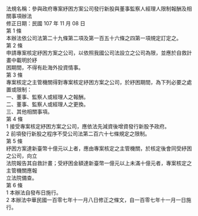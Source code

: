 法規名稱：參與政府專案紓困方案公司發行新股與董事監察人經理人限制報酬及相關事項辦法  
修正日期：民國 107 年 11 月 08 日  
第 1 條  
本辦法依公司法第二十九條第二項及第一百五十六條之四第一項規定訂定之。  
第 2 條  
申請專案核定紓困方案之公司，以依照我國公司法設立之公司為限，並應於自救計畫中載明於紓  
困期間，不得有赴海外投資情事。  
第 3 條  
專案核定之主管機關得對專案核定紓困方案之公司，於紓困期間，為下列必要之處置或限制：  
一、董事、監察人或經理人之報酬。  
二、董事、監察人或經理人之更換。  
三、其他相關事項。  
第 4 條  
1 接受專案核定紓困方案之公司，應依法先減資後增資發行新股予政府。  
2 前項發行新股之程序不受公司法第二百六十七條規定之限制。  
第 5 條  
紓困方案達新臺幣十億元以上者，應由專案核定之主管機關，於核定後會同受紓困之公司，向立  
法院報告其自救計畫；受紓困金額達新臺幣一億元以上未滿十億元者，專案核定之主管機關應報  
立法院備查。  
第 6 條  
1 本辦法自發布日施行。  
2 本辦法中華民國一百零七年十一月八日修正之條文，自一百零七年十一月一日施行。  


